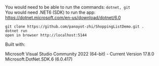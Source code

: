 You would need to be able to run the commands: `dotnet, git`  
You would need .NET6 (SDK) to run the app: https://dotnet.microsoft.com/en-us/download/dotnet/6.0

```
git clone https://github.com/panayot-zhi/ShoppingListDemo.git .
dotnet run
open in browser http://localhost:5144
```

Built with: 

Microsoft Visual Studio Community 2022 (64-bit) - Current Version 17.8.0  
Microsoft.DotNet.SDK.6 (6.0.417)
